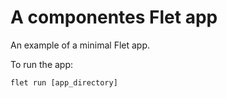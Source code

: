 # A componentes Flet app

An example of a minimal Flet app.

To run the app:

```
flet run [app_directory]
```